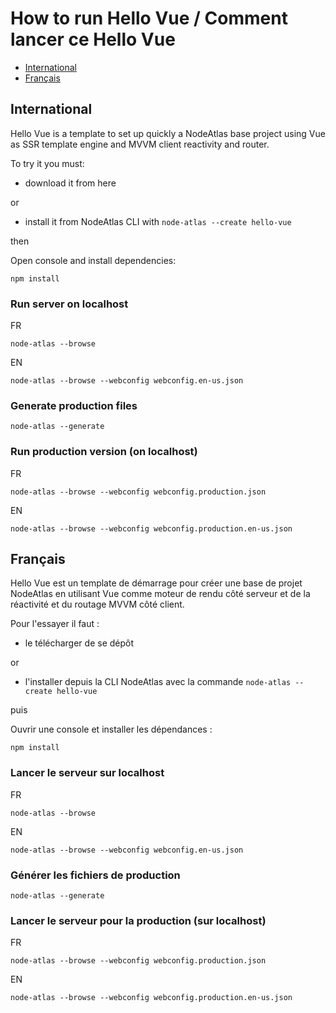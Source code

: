 # How to run Hello Vue / Comment lancer ce Hello Vue #

- [International](#english)
- [Français](#francais)





## International ##

Hello Vue is a template to set up quickly a NodeAtlas base project using Vue as SSR template engine and MVVM client reactivity and router.

To try it you must:

- download it from here

or

- install it from NodeAtlas CLI with `node-atlas --create hello-vue`

then

Open console and install dependencies:

```
npm install
```

### Run server on localhost ###

FR

```
node-atlas --browse
```

EN

```
node-atlas --browse --webconfig webconfig.en-us.json
```

### Generate production files ###

```
node-atlas --generate
```

### Run production version (on localhost) ###

FR

```
node-atlas --browse --webconfig webconfig.production.json
```

EN

```
node-atlas --browse --webconfig webconfig.production.en-us.json
```





## Français ##

Hello Vue est un template de démarrage pour créer une base de projet NodeAtlas en utilisant Vue comme moteur de rendu côté serveur et de la réactivité et du routage MVVM côté client.

Pour l'essayer il faut :

- le télécharger de se dépôt

or

- l'installer depuis la CLI NodeAtlas avec la commande `node-atlas --create hello-vue`

puis

Ouvrir une console et installer les dépendances :

```
npm install
```

### Lancer le serveur sur localhost ###

FR

```
node-atlas --browse
```

EN

```
node-atlas --browse --webconfig webconfig.en-us.json
```

### Générer les fichiers de production ###

```
node-atlas --generate
```

### Lancer le serveur pour la production (sur localhost) ###

FR

```
node-atlas --browse --webconfig webconfig.production.json
```

EN

```
node-atlas --browse --webconfig webconfig.production.en-us.json
```